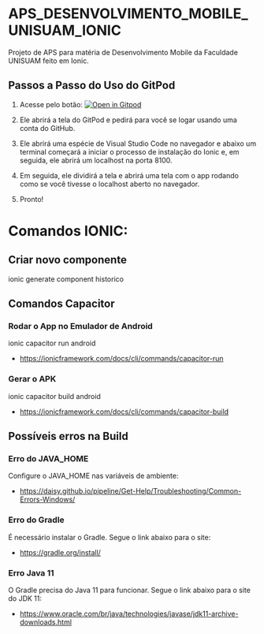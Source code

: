 # APS_DESENVOLVIMENTO_MOBILE_UNISUAM_IONIC
Projeto de APS para matéria de Desenvolvimento Mobile da Faculdade UNISUAM feito em Ionic.

## Passos a Passo do Uso do GitPod

1. Acesse pelo botão:
[![Open in Gitpod](https://gitpod.io/button/open-in-gitpod.svg)](https://gitpod.io/#https://github.com/Victormbg/APS_DESENVOLVIMENTO_MOBILE_UNISUAM_IONIC)

2. Ele abrirá a tela do GitPod e pedirá para você se logar usando uma conta do GitHub.

3. Ele abrirá uma espécie de Visual Studio Code no navegador e abaixo um terminal começará a iniciar o processo de instalação do Ionic e, em seguida, ele abrirá um localhost na porta 8100.

4. Em seguida, ele dividirá a tela e abrirá uma tela com o app rodando como se você tivesse o localhost aberto no navegador.

5. Pronto!

# Comandos IONIC:

## Criar novo componente
ionic generate component historico

## Comandos Capacitor

### Rodar o App no Emulador de Android
ionic capacitor run android
- https://ionicframework.com/docs/cli/commands/capacitor-run

### Gerar o APK
ionic capacitor build android
- https://ionicframework.com/docs/cli/commands/capacitor-build

## Possíveis erros na Build

### Erro do JAVA_HOME

Configure o JAVA_HOME nas variáveis de ambiente: 
- https://daisy.github.io/pipeline/Get-Help/Troubleshooting/Common-Errors-Windows/

### Erro do Gradle

É necessário instalar o Gradle. Segue o link abaixo para o site:
- https://gradle.org/install/

### Erro Java 11

O Gradle precisa do Java 11 para funcionar. Segue o link abaixo para o site do JDK 11:
- https://www.oracle.com/br/java/technologies/javase/jdk11-archive-downloads.html
